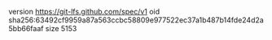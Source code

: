 version https://git-lfs.github.com/spec/v1
oid sha256:63492cf9959a87a563ccbc58809e977522ec37a1b487b14fde24d2a5bb66faaf
size 5153

